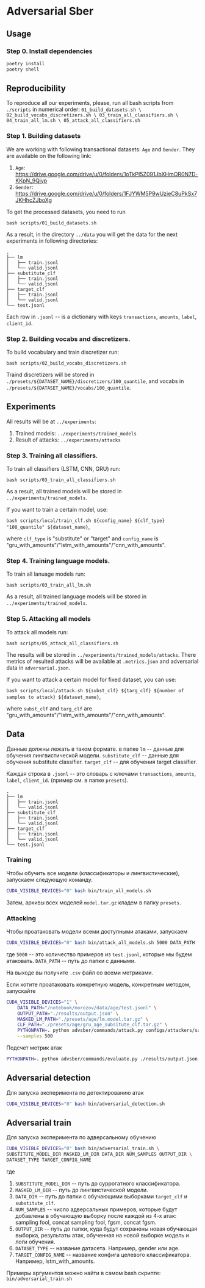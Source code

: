 # Adversarial Sber


## Usage
### Step 0. Install dependencies

```bash
poetry install
poetry shell
```

## Reproducibility

To reproduce all our experiments, please, run all bash scripts from `./scripts` in numerical order:
`01_build_datasets.sh \
02_build_vocabs_discretizers.sh \
03_train_all_classifiers.sh \
04_train_all_lm.sh \
05_attack_all_classifiers.sh`

### Step 1. Building datasets

We are working with following transactional datasets: `Age` and `Gender`. They are available on the following link: 
1. `Age`: https://drive.google.com/drive/u/0/folders/1oTkPI5Z091JbXHmOR0N7D-KKpN_9Qiyp
2. `Gender`: https://drive.google.com/drive/u/0/folders/1FJYWM5P9wUzieC8uPkSx7JKHhcZJboXg

To get the processed datasets, you need to run

`bash scripts/01_build_datasets.sh`

As a result, in the directory `../data` you will get the data for the next experiments in following directories:

```text
.
├── lm
│   ├── train.jsonl
│   └── valid.jsonl
├── substitute_clf
│   ├── train.jsonl
│   └── valid.jsonl
├── target_clf
│   ├── train.jsonl
│   └── valid.jsonl
└── test.jsonl
```
Each  row  in `.jsonl` -- is a dictionary with keys `transactions`, `amounts`, `label`, `client_id`. 

### Step 2. Building vocabs and discretizers.
To build vocabulary and train discretizer run:

`bash scripts/02_build_vocabs_discretizers.sh`

Traind discretizers will be stored in `./presets/${DATASET_NAME}/discretizers/100_quantile`, and vocabs in `./presets/${DATASET_NAME}/vocabs/100_quantile`.

## Experiments

All results will be at `../experiments`:

1. Trained models: `../experiments/trained_models`
2. Result of attacks: `../experiments/attacks`

### Step 3. Training all classifiers.

To train all classifiers (LSTM, CNN, GRU) run:

`bash scripts/03_train_all_classifiers.sh`

As a result, all trained models will be stored in `../experiments/trained_models`.


If you want to train a certain model, use:

`bash scripts/local/train_clf.sh ${config_name} ${clf_type} "100_quantile" ${dataset_name}`,

where `clf_type` is "substitute" or "target" and `config_name` is "gru_with_amounts"/"lstm_with_amounts"/"cnn_with_amounts".

### Step 4. Training language models.

To train all lanuage models run:

`bash scripts/03_train_all_lm.sh`

As a result, all trained language models will be stored in `../experiments/trained_models`.

### Step 5. Attacking all models

To attack all models run:

`bash scripts/05_attack_all_classifiers.sh`

The results will be stored in `../experiments/trained_models/attacks`. There metrics of resulted attacks will be available at `.metrics.json` and adversarial data in `adversarial.json`.

If you want to attack a certain model for fixed dataset, you can use:

`bash scripts/local/attack.sh ${subst_clf} ${targ_clf} ${number of samples to attack} ${dataset_name}`,

where `subst_clf` and `targ_clf` are "gru_with_amounts"/"lstm_with_amounts"/"cnn_with_amounts".

## Data

Данные должны лежать в таком формате. в папке `lm` -- данные для обучения лингвистической модели.
`substitute_clf` -- данные для обучения substitute classifier. 
`target_clf` -- для обучения target classifier.

Каждая строка в `.jsonl` -- это словарь с ключами `transactions`, `amounts`, `label`, `client_id`. 
(пример см. в папке `presets`).

```text
.
├── lm
│   ├── train.jsonl
│   └── valid.jsonl
├── substitute_clf
│   ├── train.jsonl
│   └── valid.jsonl
├── target_clf
│   ├── train.jsonl
│   └── valid.jsonl
└── test.jsonl
```

### Training 

Чтобы обучить все модели (классификаторы и лингвистические), запускаем следующую команду.

```bash
CUDA_VISIBLE_DEVICES="0" bash bin/train_all_models.sh
```

Затем, архивы всех моделей `model.tar.gz` кладем в папку `presets`. 

### Attacking

Чтобы проатаковать модели всеми доступными атаками, запускаем

```bash
CUDA_VISIBLE_DEVICES="0" bash bin/attack_all_models.sh 5000 DATA_PATH
```

где `5000` -- это количество примеров из `test.jsonl`, которые мы будем атаковать.
`DATA_PATH` -- путь до папки с данными.

На выходе вы получите `.csv` файл со всеми метриками.


Если хотите проатаковать конкретную модель, конкретным методом, запускайте

```bash
CUDA_VISIBLE_DEVICES="1" \
    DATA_PATH="/notebook/morozov/data/age/test.jsonl" \
    OUTPUT_PATH="./results/output.json" \
    MASKED_LM_PATH="./presets/age/lm.model.tar.gz" \
    CLF_PATH="./presets/age/gru_age_subsitute_clf.tar.gz" \
    PYTHONPATH=. python advsber/commands/attack.py configs/attackers/sampling_fool.jsonnet \
    --samples 500
```

Подсчет метрик атак

```bash
PYTHONPATH=. python advsber/commands/evaluate.py ./results/output.json
```

## Adversarial detection

Для запуска эксперимента по детектированию атак

```bash
CUDA_VISIBLE_DEVICES="0" bash bin/adversarial_detection.sh


```

## Adversarial train
Для запуска эксперимента по адверсальному обучению

```bash
CUDA_VISIBLE_DEVICES="0" bash bin/adversarial_train.sh \
SUBSTITUTE_MODEL_DIR MASKED_LM_DIR DATA_DIR NUM_SAMPLES OUTPUT_DIR \
DATASET_TYPE TARGET_CONFIG_NAME

```
где 
1. `SUBSTITUTE_MODEL_DIR` -- путь до суррогатного классификатора.
2. `MASKED_LM_DIR` -- путь до лингвистической модели.
3. `DATA_DIR` -- путь до папки с обучающими выборками `target_clf` и `substitute_clf`.
4. `NUM_SAMPLES` -- число адверсальных примеров, которые будут добавлены в обучающую выборку после каждой из 4-х атак: sampling fool, concat sampling fool, fgsm, concat fgsm.
5. `OUTPUT_DIR` -- путь до папки, куда будут сохранены новая обучающая выборка, результаты атак, обученная на новой выборке модель и логи обучения.
6. `DATASET_TYPE` -- название датасета. Например, gender или age.
7. `TARGET_CONFIG_NAME` -- название конфига целевого классификатора. Например, lstm_with_amounts.

Примеры аргументов можно найти в самом bash скрипте: `bin/adversarial_train.sh`
